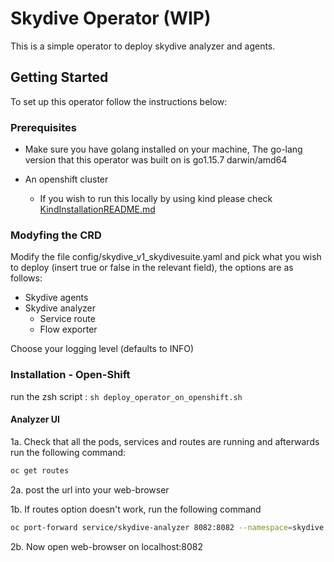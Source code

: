 <!-- ABOUT THE PROJECT -->

# Skydive Operator (WIP)

This is a simple operator to deploy skydive analyzer and agents.

<!-- GETTING STARTED -->

## Getting Started

To set up this operator follow the instructions below:

### Prerequisites

* Make sure you have golang installed on your machine, The go-lang version that this operator was built on is go1.15.7
  darwin/amd64

* An openshift cluster
    * If you wish to run this locally by using kind please check [KindInstallationREADME.md](hack/KindInstallationREADME.md)



### Modyfing the CRD
Modify the file config/skydive_v1_skydivesuite.yaml and pick what you wish to deploy (insert true or false in the relevant field), the options are as follows:
* Skydive agents
* Skydive analyzer
    * Service route
    * Flow exporter
    
Choose your logging level (defaults to INFO)


### Installation - Open-Shift

run the zsh script :
    ```sh
    deploy_operator_on_openshift.sh
    ```

#### Analyzer UI
1a. Check that all the pods, services and routes are running and afterwards run the following command:

```sh
oc get routes
  ```

2a. post the url into your web-browser

1b. If routes option doesn't work, run the following command 
  ```sh
oc port-forward service/skydive-analyzer 8082:8082 --namespace=skydive
  ```
 
2b. Now open web-browser on localhost:8082


